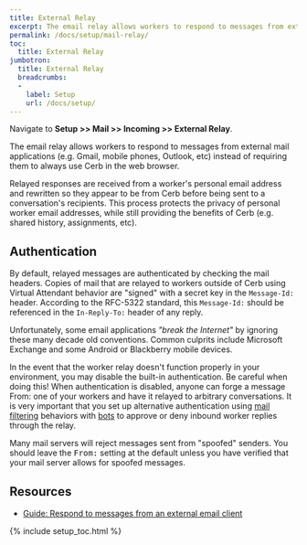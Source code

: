```yaml
---
title: External Relay
excerpt: The email relay allows workers to respond to messages from external mail applications.
permalink: /docs/setup/mail-relay/
toc:
  title: External Relay
jumbotron:
  title: External Relay
  breadcrumbs:
  - 
    label: Setup
    url: /docs/setup/
---
```


Navigate to **Setup >> Mail >> Incoming >> External Relay**.

The email relay allows workers to respond to messages from external mail applications (e.g. Gmail, mobile phones, Outlook, etc) instead of requiring them to always use Cerb in the web browser.

Relayed responses are received from a worker's personal email address and rewritten so they appear to be from Cerb before being sent to a conversation's recipients. This process protects the privacy of personal worker email addresses, while still providing the benefits of Cerb (e.g. shared history, assignments, etc).

## Authentication

By default, relayed messages are authenticated by checking the mail headers. Copies of mail that are relayed to workers outside of Cerb using Virtual Attendant behavior are "signed" with a secret key in the `Message-Id:` header. According to the RFC-5322 standard, this `Message-Id:` should be referenced in the `In-Reply-To:` header of any reply.

Unfortunately, some email applications _"break the Internet"_ by ignoring these many decade old conventions. Common culprits include Microsoft Exchange and some Android or Blackberry mobile devices.

In the event that the worker relay doesn't function properly in your environment, you may disable the built-in authentication. Be careful when doing this! When authentication is disabled, anyone can forge a message From: one of your workers and have it relayed to arbitrary conversations. It is very important that you set up alternative authentication using [mail filtering](/docs/setup/mail-filtering) behaviors with [bots](/docs/bots/) to approve or deny inbound worker replies through the relay.

<div class="cerb-box note">
	<p>Many mail servers will reject messages sent from "spoofed" senders. You should leave the <tt>From:</tt> setting at the default unless you have verified that your mail server allows for spoofed messages.</p>
</div>

## Resources

* [Guide: Respond to messages from an external email client](/guides/mail/relaying/)

{% include setup_toc.html %}